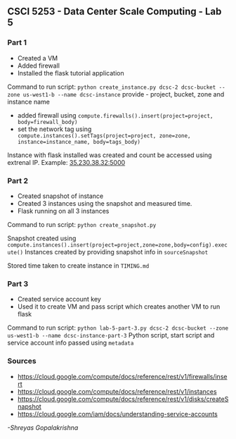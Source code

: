 ## CSCI 5253 - Data Center Scale Computing - Lab 5

### Part 1
-  Created a VM
-  Added firewall
- Installed the flask tutorial application

Command to run script: `python create_instance.py dcsc-2 dcsc-bucket --zone us-west1-b --name dcsc-instance`
provide - project, bucket, zone and instance name

- added firewall using `compute.firewalls().insert(project=project, body=firewall_body)`
- set the network tag using ` compute.instances().setTags(project=project, zone=zone, instance=instance_name, body=tags_body)`

Instance with flask installed was created and count be accessed using extrenal IP.
Example: [35.230.38.32:5000](http://35.230.38.32:5000 "35.230.38.32:5000")

### Part 2 
-  Created snapshot of instance
-  Created 3 instances using the snapshot and measured time.
- Flask running on all 3 instances

Command to run script: `python create_snapshot.py`

Snapshot created using `compute.instances().insert(project=project,zone=zone,body=config).execute()`
Instances created by providing snapshot info in `sourceSnapshot`

Stored time taken to create instance in `TIMING.md`

### Part 3
- Created service account key
- Used it to create VM and pass script which creates another VM to run flask

Command to run script: `python lab-5-part-3.py dcsc-2 dcsc-bucket --zone us-west1-b --name dcsc-instance-part-3`
Python script, start script and service account info passed using `metadata`

### Sources
- https://cloud.google.com/compute/docs/reference/rest/v1/firewalls/insert
- https://cloud.google.com/compute/docs/reference/rest/v1/instances
- https://cloud.google.com/compute/docs/reference/rest/v1/disks/createSnapshot
- https://cloud.google.com/iam/docs/understanding-service-accounts


*-Shreyas Gopalakrishna*

